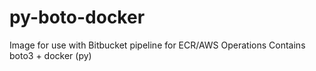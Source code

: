 # py-boto-docker

Image for use with Bitbucket pipeline for ECR/AWS Operations
Contains boto3 + docker (py)


